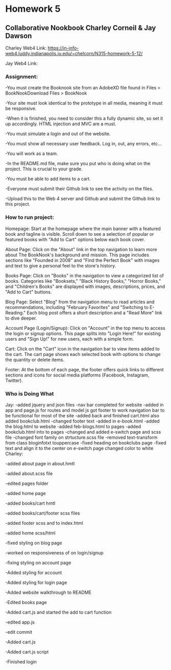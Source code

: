 # Homework 5

## Collaborative Nookbook Charley Corneil & Jay Dawson

Charley Web4 Link: https://in-info-web4.luddy.indianapolis.iu.edu/~chelcorn/N315-homework-5-12/

Jay Web4 Link:

### Assignment:

-You must create the Booknook site from an AdobeXD file found in Files > BookNookDownload Files > BookNook

-Your site must look identical to the prototype in all media, meaning it must be responsive.

-When it is finished, you need to consider this a fully dynamic site, so set it up accordingly. HTML injection and MVC are a must.

-You must simulate a login and out of the website.

-You must show all necessary user feedback. Log in, out, any errors, etc...

-You will work as a team.

-In the README.md file, make sure you put who is doing what on the project. This is crucial to your grade.

-You must be able to add items to a cart.

-Everyone must submit their Github link to see the activity on the files.

-Upload this to the Web 4 server and Github and submit the Github link to this project.

### How to run project:

Homepage:
Start at the homepage where the main banner with a featured book and tagline is visible.
Scroll down to see a selection of popular or featured books with "Add to Cart" options below each book cover.

About Page:
Click on the "About" link in the top navigation to learn more about The BookNook's background and mission.
This page includes sections like "Founded in 2008" and "Find the Perfect Book" with images and text to give a personal feel to the store's history.

Books Page:
Click on "Books" in the navigation to view a categorized list of books.
Categories like "Booksets," "Black History Books," "Horror Books," and "Children's Books" are displayed with images, descriptions, prices, and "Add to Cart" buttons.

Blog Page:
Select "Blog" from the navigation menu to read articles and recommendations, including "February Favorites" and "Switching to E-Reading."
Each blog post offers a short description and a "Read More" link to dive deeper.

Account Page (Login/Signup):
Click on "Account" in the top menu to access the login or signup options.
This page splits into "Login Here!" for existing users and "Sign Up!" for new users, each with a simple form.

Cart:
Click on the "Cart" icon in the navigation bar to view items added to the cart.
The cart page shows each selected book with options to change the quantity or delete items.

Footer:
At the bottom of each page, the footer offers quick links to different sections and icons for social media platforms (Facebook, Instagram, Twitter).

### Who is Doing What
Jay:
-added jquery and json files
 -nav bar completed for website
 -added in app and page.js for routes and model js got footer to work navigation bar to be functional for most of the site
 -added back and finished cart.html also added bookclub.html
 -changed footer text
 -added in e-book.html
 -added the blog.html to website
 -added feb-blogs.html to pages
 -added bookclub.html into to pages
 -changed and added e-switch page and scss file
 -changed font family on strtucture.scss file
 -removed text-transform from class bloginfotxt touppercase
 -fixed heading on bookclubs page
 -fixed text and align it to the center on e-switch page changed color to white
Charley:

-added about page in about.hmtl

-added about.scss file

-edited pages folder

-added home page

-added books/cart hmtl

-added books/cart/footer scss files

-added footer scss and to index.html

-added home scss/html

-fixed styling on blog page

-worked on responsiveness of on login/signup

-fixing styling on account page

-Added styling for account

-Added styling for login page

-Added website walkthrough to README

-Edited books page

-Added cart.js and started the add to cart function

-edited app.js

-edit commit

-Added cart.js

-Added cart.js script

-Finished login
